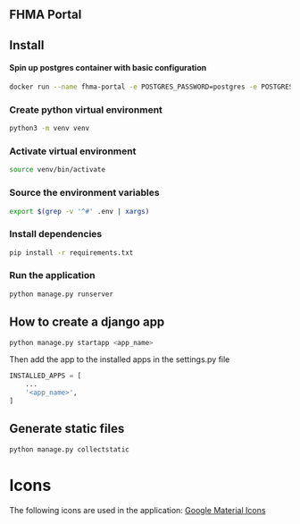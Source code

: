 ## FHMA Portal

## Install

#### Spin up postgres container with basic configuration

```bash
docker run --name fhma-portal -e POSTGRES_PASSWORD=postgres -e POSTGRES_USER=postgres -e POSTGRES_DB=fhma-portal -p 127.0.0.1:5433:5432 -d postgres
```

### Create python virtual environment

```bash
python3 -m venv venv
```

### Activate virtual environment

```bash
source venv/bin/activate
```

### Source the environment variables

```bash
export $(grep -v '^#' .env | xargs)
```

### Install dependencies

```bash
pip install -r requirements.txt
```

### Run the application

```bash
python manage.py runserver
```

## How to create a django app

```bash
python manage.py startapp <app_name>
```

Then add the app to the installed apps in the settings.py file

```python
INSTALLED_APPS = [
    ...
    '<app_name>',
]
```

## Generate static files

```bash
python manage.py collectstatic
```

# Icons 
The following icons are used in the application:
[Google Material Icons](https://fonts.google.com/icons?icon.query=order&icon.size=24&icon.color=%23e8eaed)